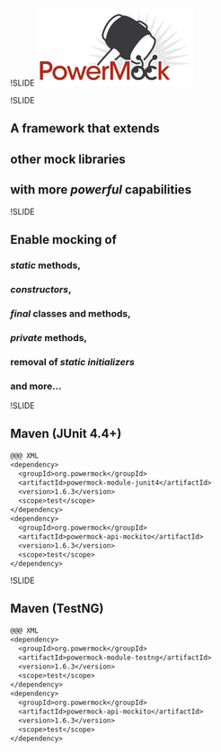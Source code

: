 !SLIDE
![PowerMock Logo](powermock-logo.png)

!SLIDE
## A framework that extends
## other mock libraries
## with more *powerful* capabilities

!SLIDE
## Enable mocking of
### *static* methods,
### *constructors*,
### *final* classes and methods,
### *private* methods,
### removal of *static initializers*
### and more...

!SLIDE
## Maven (JUnit 4.4+)
	@@@ XML
	<dependency>
	  <groupId>org.powermock</groupId>
	  <artifactId>powermock-module-junit4</artifactId>
	  <version>1.6.3</version>
	  <scope>test</scope>
	</dependency>
	<dependency>
	  <groupId>org.powermock</groupId>
	  <artifactId>powermock-api-mockito</artifactId>
	  <version>1.6.3</version>
	  <scope>test</scope>
	</dependency>

!SLIDE
## Maven (TestNG)
	@@@ XML
	<dependency>
	  <groupId>org.powermock</groupId>
	  <artifactId>powermock-module-testng</artifactId>
	  <version>1.6.3</version>
	  <scope>test</scope>
	</dependency>
	<dependency>
	  <groupId>org.powermock</groupId>
	  <artifactId>powermock-api-mockito</artifactId>
	  <version>1.6.3</version>
	  <scope>test</scope>
	</dependency>
